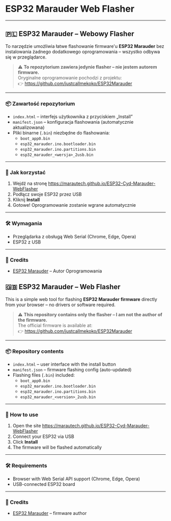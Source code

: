 # ESP32 Marauder Web Flasher

---

## 🇵🇱 ESP32 Marauder – Webowy Flasher

To narzędzie umożliwia łatwe flashowanie firmware'u **ESP32 Marauder** bez instalowania żadnego dodatkowego oprogramowania – wszystko odbywa się w przeglądarce.

> ⚠️ **To repozytorium zawiera jedynie flasher – nie jestem autorem firmware.**  
> Oryginalne oprogramowanie pochodzi z projektu:  
> 👉 https://github.com/justcallmekoko/ESP32Marauder

---

### 📦 Zawartość repozytorium

- `index.html` – interfejs użytkownika z przyciskiem „Install”
- `manifest.json` – konfiguracja flashowania (automatycznie aktualizowana)
- Pliki binarne (`.bin`) niezbędne do flashowania:
  - `boot_app0.bin`
  - `esp32_marauder.ino.bootloader.bin`
  - `esp32_marauder.ino.partitions.bin`
  - `esp32_marauder_<wersja>_2usb.bin`

---

### 🚀 Jak korzystać

1. Wejdź na stronę 
   https://marautech.github.io/ESP32-Cyd-Marauder-WebFlasher
2. Podłącz swoje ESP32 przez USB
3. Kliknij **Install**
4. Gotowe! Oprogramowanie zostanie wgrane automatycznie

---

### 🛠 Wymagania

- Przeglądarka z obsługą Web Serial (Chrome, Edge, Opera)
- ESP32 z USB

---
### 🙏 Credits

- [ESP32 Marauder](https://github.com/justcallmekoko/ESP32Marauder) – Autor Oprogramowania


## 🇬🇧 ESP32 Marauder – Web Flasher

This is a simple web tool for flashing **ESP32 Marauder firmware** directly from your browser – no drivers or software required.

> ⚠️ **This repository contains only the flasher – I am not the author of the firmware.**  
> The official firmware is available at:  
> 👉 https://github.com/justcallmekoko/ESP32Marauder

---

### 📦 Repository contents

- `index.html` – user interface with the install button
- `manifest.json` – firmware flashing config (auto-updated)
- Flashing files (`.bin`) included:
  - `boot_app0.bin`
  - `esp32_marauder.ino.bootloader.bin`
  - `esp32_marauder.ino.partitions.bin`
  - `esp32_marauder_<version>_2usb.bin`

---

### 🚀 How to use

1. Open the site
      https://marautech.github.io/ESP32-Cyd-Marauder-WebFlasher
2. Connect your ESP32 via USB
3. Click **Install**
4. The firmware will be flashed automatically

---

### 🛠 Requirements

- Browser with Web Serial API support (Chrome, Edge, Opera)
- USB-connected ESP32 board

---

### 🙏 Credits

- [ESP32 Marauder](https://github.com/justcallmekoko/ESP32Marauder) – firmware author
